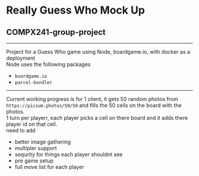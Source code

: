 # Really Guess Who Mock Up 
## COMPX241-group-project
---
Project for a Guess Who game using Node, boardgame.io, with docker as a deployment \
Node uses the following packages
* `boardgame.io`
* `parcel-bundler`
---
Current working progress is for 1 client, it gets 50 random photos from `https://picsum.photos/50/50` and fills the 50 cells on the board with the photos. \
1 turn per playerr, each player picks a cell on there board and it adds there player id on that cell. \
need to add
* better image gathering
* multipler support
* sequrity for things each player shouldnt see
* pre game setup
* full move list for each player
